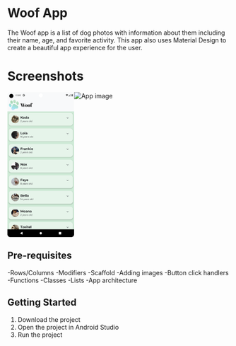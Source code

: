 Woof App
==================================

The Woof app is a list of dog photos with information about them including their name,
age, and favorite activity. This app also uses Material Design to create a beautiful app
experience for the user.

Screenshots
==================================
<div style="display:flex;">
<img alt="App image" src="ScreenShot/Screenshot_20230410_220535.png" width="30%">
<img alt="App image" src="ScreenShot/Screen_Recording_20230411_005856_Woof_AdobeExpress.gif" width="30%">
</div>

Pre-requisites
--------------

-Rows/Columns
-Modifiers
-Scaffold
-Adding images
-Button click handlers
-Functions
-Classes
-Lists
-App architecture

Getting Started
---------------

1. Download the project
2. Open the project in Android Studio
3. Run the project
